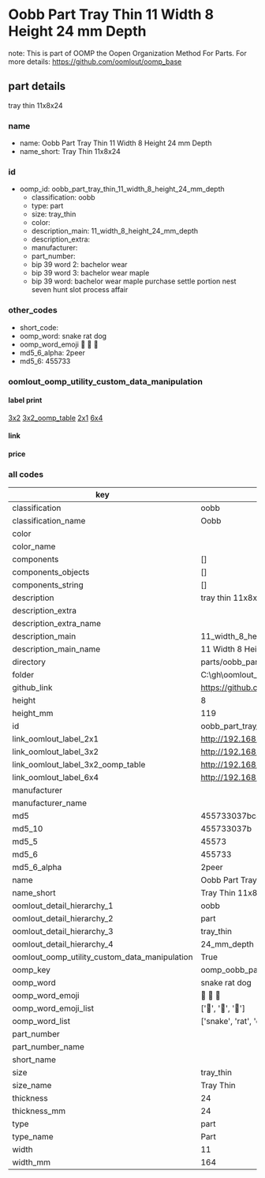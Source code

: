 # Oobb Part Tray Thin 11 Width 8 Height 24 mm Depth  

note: This is part of OOMP the Oopen Organization Method For Parts. For more details: https://github.com/oomlout/oomp_base

##  part details
  



tray thin 11x8x24



### name
* name: Oobb Part Tray Thin 11 Width 8 Height 24 mm Depth
* name_short: Tray Thin 11x8x24 
### id
* oomp_id: oobb_part_tray_thin_11_width_8_height_24_mm_depth
  * classification: oobb
  * type: part
  * size: tray_thin
  * color: 
  * description_main: 11_width_8_height_24_mm_depth
  * description_extra: 
  * manufacturer: 
  * part_number: 
  * bip 39 word 2: bachelor wear
  * bip 39 word 3: bachelor wear maple
  * bip 39 word: bachelor wear maple purchase settle portion nest seven hunt slot process affair

### other_codes
* short_code: 
* oomp_word: snake rat dog
* oomp_word_emoji :snake: :rat: :dog:
* md5_6_alpha: 2peer
* md5_6: 455733






### oomlout_oomp_utility_custom_data_manipulation
#### label print
[3x2](http://192.168.1.245:1112/?label=oomp%202peer)
[3x2_oomp_table](http://192.168.1.108:1112/?label=oomp%202peer)
[2x1](http://192.168.1.242:1112/?label=oomp%202peer)
[6x4](http://192.168.1.55:1112/?label=oomp%202peer)    

#### link

                              

#### price







### all codes 
| key | value |  
| --- | --- |  
| classification | oobb |  
| classification_name | Oobb |  
| color |  |  
| color_name |  |  
| components | [] |  
| components_objects | [] |  
| components_string | [] |  
| description | tray thin 11x8x24 |  
| description_extra |  |  
| description_extra_name |  |  
| description_main | 11_width_8_height_24_mm_depth |  
| description_main_name | 11 Width 8 Height 24 mm Depth |  
| directory | parts/oobb_part_tray_thin_11_width_8_height_24_mm_depth |  
| folder | C:\gh\oomlout_oobb_version_4_generated_parts\parts\oobb_part_tray_thin_11_width_8_height_24_mm_depth |  
| github_link | https://github.com/oomlout/oomlout_oomp_part_src/tree/main/parts/oobb_part_tray_thin_11_width_8_height_24_mm_depth |  
| height | 8 |  
| height_mm | 119 |  
| id | oobb_part_tray_thin_11_width_8_height_24_mm_depth |  
| link_oomlout_label_2x1 | http://192.168.1.242:1112/?label=oomp%202peer |  
| link_oomlout_label_3x2 | http://192.168.1.245:1112/?label=oomp%202peer |  
| link_oomlout_label_3x2_oomp_table | http://192.168.1.108:1112/?label=oomp%202peer |  
| link_oomlout_label_6x4 | http://192.168.1.55:1112/?label=oomp%202peer |  
| manufacturer |  |  
| manufacturer_name |  |  
| md5 | 455733037bc4b292a1623ae30f3e1889 |  
| md5_10 | 455733037b |  
| md5_5 | 45573 |  
| md5_6 | 455733 |  
| md5_6_alpha | 2peer |  
| name | Oobb Part Tray Thin 11 Width 8 Height 24 mm Depth |  
| name_short | Tray Thin 11x8x24  |  
| oomlout_detail_hierarchy_1 | oobb |  
| oomlout_detail_hierarchy_2 | part |  
| oomlout_detail_hierarchy_3 | tray_thin |  
| oomlout_detail_hierarchy_4 | 24_mm_depth |  
| oomlout_oomp_utility_custom_data_manipulation | True |  
| oomp_key | oomp_oobb_part_tray_thin_11_width_8_height_24_mm_depth |  
| oomp_word | snake rat dog |  
| oomp_word_emoji | :snake: :rat: :dog: |  
| oomp_word_emoji_list | [':snake:', ':rat:', ':dog:'] |  
| oomp_word_list | ['snake', 'rat', 'dog'] |  
| part_number |  |  
| part_number_name |  |  
| short_name |  |  
| size | tray_thin |  
| size_name | Tray Thin |  
| thickness | 24 |  
| thickness_mm | 24 |  
| type | part |  
| type_name | Part |  
| width | 11 |  
| width_mm | 164 |  
